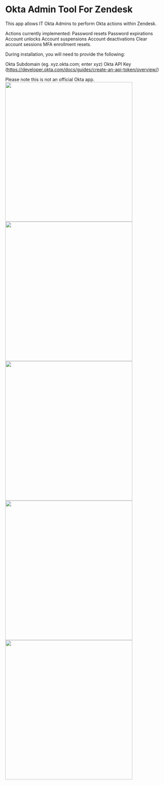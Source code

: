 # Okta Admin Tool For Zendesk
This app allows IT Okta Admins to perform Okta actions within Zendesk. 

Actions currently implemented:
Password resets
Password expirations
Account unlocks
Account suspensions
Account deactivations
Clear account sessions
MFA enrollment resets. 

During installation, you will need to provide the following:

Okta Subdomain (eg. xyz.okta.com; enter xyz)
Okta API Key (https://developer.okta.com/docs/guides/create-an-api-token/overview/)

Please note this is not an official Okta app.<br>
<img src="https://user-images.githubusercontent.com/23067036/81469074-1fa53a00-9237-11ea-885b-5e111e547cfb.png" width="400" height="437"><br>
<img src="https://user-images.githubusercontent.com/23067036/81468894-4fa00d80-9236-11ea-8bba-55df611fa7d2.png" width="400" height="437"><br>
<img src="https://user-images.githubusercontent.com/23067036/81468899-53cc2b00-9236-11ea-9072-de7109474b85.png" width="400" height="437"><br>
<img src="https://user-images.githubusercontent.com/23067036/81468902-575fb200-9236-11ea-9a18-83eb92382f6c.png" width="400" height="437"><br>
<img src="https://user-images.githubusercontent.com/23067036/81468905-5c246600-9236-11ea-8509-a9680366f039.png" width="400" height="437">
